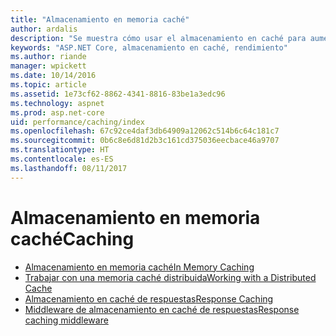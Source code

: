 ```yaml
---
title: "Almacenamiento en memoria caché"
author: ardalis
description: "Se muestra cómo usar el almacenamiento en caché para aumentar el rendimiento."
keywords: "ASP.NET Core, almacenamiento en caché, rendimiento"
ms.author: riande
manager: wpickett
ms.date: 10/14/2016
ms.topic: article
ms.assetid: 1e73cf62-8862-4341-8816-83be1a3edc96
ms.technology: aspnet
ms.prod: asp.net-core
uid: performance/caching/index
ms.openlocfilehash: 67c92ce4daf3db64909a12062c514b6c64c181c7
ms.sourcegitcommit: 0b6c8e6d81d2b3c161cd375036eecbace46a9707
ms.translationtype: HT
ms.contentlocale: es-ES
ms.lasthandoff: 08/11/2017
---
```

# <a name="caching"></a><span data-ttu-id="71898-104">Almacenamiento en memoria caché</span><span class="sxs-lookup"><span data-stu-id="71898-104">Caching</span></span>

* [<span data-ttu-id="71898-105">Almacenamiento en memoria caché</span><span class="sxs-lookup"><span data-stu-id="71898-105">In Memory Caching</span></span>](memory.md)
* [<span data-ttu-id="71898-106">Trabajar con una memoria caché distribuida</span><span class="sxs-lookup"><span data-stu-id="71898-106">Working with a Distributed Cache</span></span>](distributed.md)
* [<span data-ttu-id="71898-107">Almacenamiento en caché de respuestas</span><span class="sxs-lookup"><span data-stu-id="71898-107">Response Caching</span></span>](response.md)
* [<span data-ttu-id="71898-108">Middleware de almacenamiento en caché de respuestas</span><span class="sxs-lookup"><span data-stu-id="71898-108">Response caching middleware</span></span>](middleware.md)
